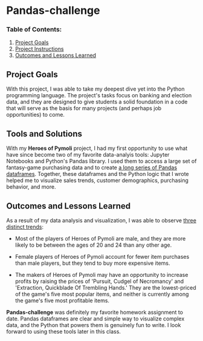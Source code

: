 # Pandas-challenge
### Table of Contents:

 1. [Project Goals](#project-goals)
 2. [Project Instructions](#project-instructions)
 3. [Outcomes and Lessons Learned](#outcomes-and-lessons-learned)


## Project Goals
With this project, I was able to take my deepest dive yet into the Python programming language. The project's tasks focus on banking and election data, and they are designed to give students a solid foundation in a code that will serve as the basis for many projects (and perhaps job opportunities) to come. 

## Tools and Solutions
With my **Heroes of Pymoli** project, I had my first opportunity to use what have since become two of my favorite data-analyis tools: Jupyter Notebooks and Python's Pandas library. I used them to access a large set of fantasy-game purchasing data and to create <a href="https://github.com/sonder74/pandas-challenge/blob/master/**HeroesOfPymoli**/HeroesOfPymoli.ipynb">a long series of Pandas dataframes</a>. Together, these dataframes and the Python logic that I wrote helped me to visualize sales trends, customer demographics, purchasing behavior, and more.

## Outcomes and Lessons Learned
As a result of my data analysis and visualization, I was able to observe <a href="https://github.com/sonder74/pandas-challenge/blob/master/**HeroesOfPymoli**/HeroesOfPymoliTrends.txt">three distinct trends</a>:

* Most of the players of Heroes of Pymoli are male, and they are more likely to be between the ages of 20 and 24 than any other age.

* Female players of Heroes of Pymoli account for fewer item purchases than male players, but they tend to buy more expensive items.

* The makers of Heroes of Pymoli may have an opportunity to increase profits by raising the prices of 'Pursuit, Cudgel of Necromancy' and 'Extraction, Quickblade Of Trembling Hands.' They are the lowest-priced of the game's five most popular items, and neither is currently among the game's five most profitable items.

**Pandas-challenge** was definitely my favorite homework assignment to date. Pandas dataframes are clear and simple way to visualize complex data, and the Python that powers them is genuinely fun to write. I look forward to using these tools later in this class.


